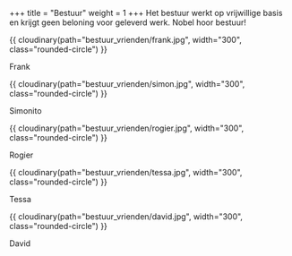 +++
title = "Bestuur"
weight = 1
+++
Het bestuur werkt op vrijwillige basis en krijgt geen beloning voor geleverd werk. Nobel hoor bestuur!
<style>
    name_title {
        text-align: center;
    }
</style>

<div class="row">
    <div class="col-6">
    {{ cloudinary(path="bestuur_vrienden/frank.jpg", width="300", class="rounded-circle") }}
    <p class="text-center m-1 h5 font-weight-bold">Frank</p>
    </div>
    <div class="col-6">
    {{ cloudinary(path="bestuur_vrienden/simon.jpg", width="300", class="rounded-circle") }}
    <p class="text-center m-1 h5 font-weight-bold">Simonito</p>
    </div>
    <div class="col-6">
    {{ cloudinary(path="bestuur_vrienden/rogier.jpg", width="300", class="rounded-circle") }}
    <p class="text-center m-1 h5 font-weight-bold">Rogier</p>
    </div>
    <div class="col-6">
    {{ cloudinary(path="bestuur_vrienden/tessa.jpg", width="300", class="rounded-circle") }}
    <p class="text-center m-1 h5 font-weight-bold">Tessa</p>
    </div>
    <div class="col-6">
    {{ cloudinary(path="bestuur_vrienden/david.jpg", width="300", class="rounded-circle") }}
    <p class="text-center m-1 h5 font-weight-bold">David</p>
    </div>
</div>

